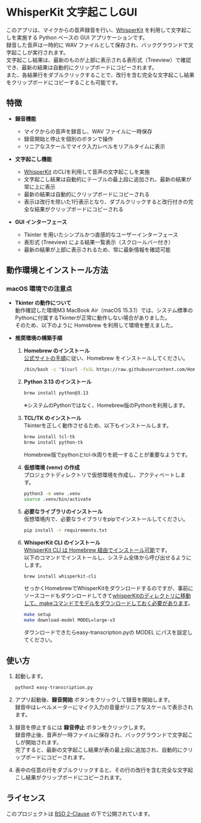 # WhisperKit 文字起こしGUI

このアプリは、マイクからの音声録音を行い、[WhisperKit](https://github.com/your-repo/whisperkit) を利用して文字起こしを実施する Python ベースの GUI アプリケーションです。  
録音した音声は一時的に WAV ファイルとして保存され、バックグラウンドで文字起こしが実行されます。  
文字起こし結果は、最新のものが上部に表示される表形式（Treeview）で確認でき、最新の結果は自動的にクリップボードにコピーされます。  
また、各結果行をダブルクリックすることで、改行を含む完全な文字起こし結果をクリップボードにコピーすることも可能です。

## 特徴

- **録音機能**  
  - マイクからの音声を録音し、WAV ファイルに一時保存  
  - 録音開始と停止を個別のボタンで操作  
  - リニアなスケールでマイク入力レベルをリアルタイムに表示  

- **文字起こし機能**  
  - [WhisperKit](https://github.com/argmaxinc/WhisperKit) のCLIを利用して音声の文字起こしを実施  
  - 文字起こし結果は自動的にテーブルの最上段に追加され、最新の結果が常に上に表示  
  - 最新の結果は自動的にクリップボードにコピーされる  
  - 表示は改行を除いた1行表示となり、ダブルクリックすると改行付きの完全な結果がクリップボードにコピーされる

- **GUI インターフェース**  
  - Tkinter を用いたシンプルかつ直感的なユーザーインターフェース  
  - 表形式 (Treeview) による結果一覧表示（スクロールバー付き）  
  - 最新の結果が上部に表示されるため、常に最新情報を確認可能

## 動作環境とインストール方法

### macOS 環境での注意点

- **Tkinter の動作について**  
  動作確認した環境M3 MacBook Air（macOS 15.3.1）では、システム標準のPythonに付属するTkinterが正常に動作しない場合がありました。  
  そのため、以下のように Homebrew を利用して環境を整えました。

- **推奨環境の構築手順**

  1. **Homebrew のインストール**  
    [公式サイトの手順](https://brew.sh)に従い、Homebrew をインストールしてください。
     ```bash
     /bin/bash -c "$(curl -fsSL https://raw.githubusercontent.com/Homebrew/install/HEAD/install.sh)"
     ```

  2. **Python 3.13 のインストール**  
     ```bash
     brew install python@3.13
     ```
     ※システムのPythonではなく、Homebrew版のPythonを利用します。

  3. **TCL/TK のインストール**  
     Tkinterを正しく動作させるため、以下もインストールします。
     ```bash
     brew install tcl-tk
     brew install python-tk
     ```
     Homebrew版でpythonとtcl-tk周りを統一することが重要なようです。  

  4. **仮想環境 (venv) の作成**  
     プロジェクトディレクトリで仮想環境を作成し、アクティベートします。
     ```bash
     python3 -m venv .venv
     source .venv/bin/activate
     ```
  5. **必要なライブラリのインストール**  
     仮想環境内で、必要なライブラリをpipでインストールしてください。
     ```bash
     pip install -r requirements.txt
     ```

  6. **WhisperKit CLI のインストール**  
     [WhisperKit CLI は Homebrew 経由でインストール可能](https://github.com/argmaxinc/WhisperKit?tab=readme-ov-file#homebrew)です。  
     以下のコマンドでインストールし、システム全体から呼び出せるようにします。
     ```bash
     brew install whisperkit-cli
     ```

     せっかくHomebrewでWhisperKitをダウンロードするのですが、事前にソースコードもダウンロードしてきて[whisperKitのディレクトリに移動して、makeコマンドでモデルをダウンロードしておく必要があります](https://github.com/argmaxinc/WhisperKit?tab=readme-ov-file#swift-cli)。
     ```bash
     make setup
     make download-model MODEL=large-v3 
     ```
     ダウンロードできたらeasy-transcription.pyの MODEL にパスを設定してください。  

## 使い方

1. 起動します。

   ```bash
   python3 easy-transcription.py
   ```


1. アプリ起動後、**録音開始** ボタンをクリックして録音を開始します。  
   録音中はレベルメーターにマイク入力の音量がリニアなスケールで表示されます。

2. 録音を停止するには **録音停止** ボタンをクリックします。  
   録音停止後、音声が一時ファイルに保存され、バックグラウンドで文字起こしが開始されます。  
   完了すると、最新の文字起こし結果が表の最上段に追加され、自動的にクリップボードにコピーされます。

3. 表中の任意の行をダブルクリックすると、その行の改行を含む完全な文字起こし結果がクリップボードにコピーされます。

## ライセンス

このプロジェクトは [BSD 2-Clause](LICENSE) の下で公開されています。

